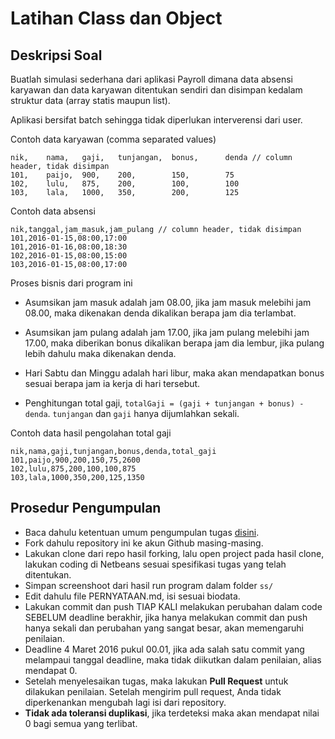 # Latihan Class dan Object

## Deskripsi Soal ##

Buatlah simulasi sederhana dari aplikasi Payroll dimana data absensi karyawan dan data karyawan ditentukan sendiri dan disimpan kedalam struktur data (array statis maupun list).

Aplikasi bersifat batch sehingga tidak diperlukan interverensi dari user.

Contoh data karyawan (comma separated values)

```
nik,	nama,	gaji,	tunjangan,	bonus,		denda // column header, tidak disimpan
101,	paijo,	900,	200,		150,		75
102,	lulu,	875,	200,		100,		100
103,	lala,	1000,	350,		200,		125
```

Contoh data absensi

```
nik,tanggal,jam_masuk,jam_pulang // column header, tidak disimpan
101,2016-01-15,08:00,17:00
101,2016-01-16,08:00,18:30
102,2016-01-15,08:00,15:00
103,2016-01-15,08:00,17:00
```

Proses bisnis dari program ini

* Asumsikan jam masuk adalah jam 08.00, jika jam masuk melebihi jam 08.00, maka dikenakan denda dikalikan berapa jam dia terlambat.

* Asumsikan jam pulang adalah jam 17.00, jika jam pulang melebihi jam 17.00, maka diberikan bonus dikalikan berapa jam dia lembur, jika pulang lebih dahulu maka dikenakan denda.

* Hari Sabtu dan Minggu adalah hari libur, maka akan mendapatkan bonus sesuai berapa jam ia kerja di hari tersebut.

* Penghitungan total gaji, `totalGaji = (gaji + tunjangan + bonus) - denda`. `tunjangan` dan `gaji` hanya dijumlahkan sekali.

Contoh data hasil pengolahan total gaji

```
nik,nama,gaji,tunjangan,bonus,denda,total_gaji
101,paijo,900,200,150,75,2600
102,lulu,875,200,100,100,875
103,lala,1000,350,200,125,1350
```

## Prosedur Pengumpulan ##

* Baca dahulu ketentuan umum pengumpulan tugas [disini](https://github.com/prakpl-IF-O/tugas).
* Fork dahulu repository ini ke akun Github masing-masing.
* Lakukan clone dari repo hasil forking, lalu open project pada hasil clone, lakukan coding di Netbeans sesuai spesifikasi tugas yang telah ditentukan.
* Simpan screenshoot dari hasil run program dalam folder `ss/`
* Edit dahulu file PERNYATAAN.md, isi sesuai biodata.
* Lakukan commit dan push TIAP KALI melakukan perubahan dalam code SEBELUM deadline berakhir, jika hanya melakukan commit dan push hanya sekali dan perubahan yang sangat besar, akan memengaruhi penilaian.
* Deadline 4 Maret 2016 pukul 00.01, jika ada salah satu commit yang melampaui tanggal deadline, maka tidak diikutkan dalam penilaian, alias mendapat 0.
* Setelah menyelesaikan tugas, maka lakukan **Pull Request** untuk dilakukan penilaian. Setelah mengirim pull request, Anda tidak diperkenankan mengubah lagi isi dari repository.
* **Tidak ada toleransi duplikasi**, jika terdeteksi maka akan mendapat nilai 0 bagi semua yang terlibat.
